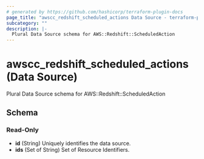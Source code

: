 ```yaml
---
# generated by https://github.com/hashicorp/terraform-plugin-docs
page_title: "awscc_redshift_scheduled_actions Data Source - terraform-provider-awscc"
subcategory: ""
description: |-
  Plural Data Source schema for AWS::Redshift::ScheduledAction
---
```


# awscc_redshift_scheduled_actions (Data Source)

Plural Data Source schema for AWS::Redshift::ScheduledAction



<!-- schema generated by tfplugindocs -->
## Schema

### Read-Only

- **id** (String) Uniquely identifies the data source.
- **ids** (Set of String) Set of Resource Identifiers.


